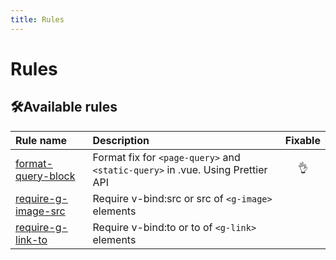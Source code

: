 ```yaml
---
title: Rules
---
```


# Rules

## 🛠Available rules

| Rule name                                         | Description                                                                    | Fixable |
| :------------------------------------------------ | :----------------------------------------------------------------------------- | :-----: |
| [format-query-block](/rules/format-query-block)   | Format fix for `<page-query>` and `<static-query>` in .vue. Using Prettier API |   👌    |
| [require-g-image-src](/rules/require-g-image-src) | Require v-bind:src or src of `<g-image>` elements                              |         |
| [require-g-link-to](/rules/require-g-link-to)     | Require v-bind:to or to of `<g-link>` elements                                 |         |
